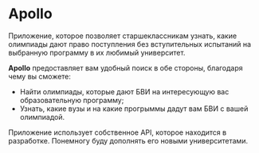 # Apollo

Приложение, которое позволяет старшеклассникам узнать, какие олимпиады дают право поступления без вступительных испытаний на выбранную программу в их любимый университет.

**Apollo** предоставляет вам удобный поиск в обе стороны, благодаря чему вы сможете:
- Найти олимпиады, которые дают БВИ на интересующую вас образовательную программу;
- Узнать, какие вузы и на какие прогрыммы дадут вам БВИ с вашей олимпиадой.

Приложение использует собственное API, которое находится в разработке. Понемногу буду дополнять его новыми университетами.